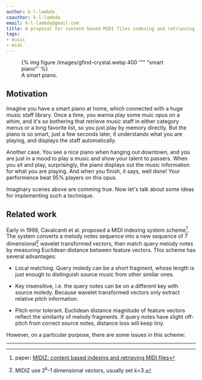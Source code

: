```yaml
---
author: k-l-lambda
coauthor: k-l-lambda
email: k-l-lambda@gmail.com
title: A proposal for content based MIDI files indexing and retrieving on digital piano
tags:
- music
- midi
---
```


<figure>
	{% img figure /images/gfind-crystal.webp 400 '"" "smart piano"' %}
	<figcaption>A smart piano.</figcaption>
</figure>

## Motivation

Imagine you have a smart piano at home, which connected with a huge music staff library.
Once a time, you wanna play some muic opus on a whim, and it's so bothering that retrieve music staff in either category menus or a long favorite list,
so you just play by memory directly.
But the piano is so smart, just a few seconds later, it understands what you are playing, and displays the staff automatically.

Another case. You see a nice piano when hanging out downtown, and you are just in a mood to play a music and show your talent to passers.
When you sit and play, surprisingly, the piano displays out the music information for what you are playing.
And when you finish, it says, well done! Your performence beat 95% players on this opus.

Imaginary scenes above are comming true. Now let's talk about some ideas for implementing such a technique.

<!-- more -->

## Related work

Early in 1999, Cavalcanti et al. proposed a MIDI indexing system scheme[^1].
The system converts a melody notes sequence into a new sequence of 7 dimensional[^2] wavelet transformed vectors,
then match query melody notes by measuring Euclidean distance between feature vectors.
This scheme has several advantages:

* Local matching. Query moledy can be a short fragment, whose length is just enough to distinguish source music from other similar ones.

* Key insensitive, i.e. the query notes can be on a different key with source moledy.
Because wavelet transformed vectors only extract relative pitch information.

* Pitch error tolerant. Euclidean distance magnitude of feature vectors reflect the similarity of melody fragments.
If query notes have slight off-pitch from correct source notes, distance loss will keep tiny.

However, on a particular purpose, there are some issues in this scheme:


---
[^1]: paper: [MIDIZ: content based indexing and retrieving MIDI files](http://www.scielo.br/scielo.php?script=sci_arttext&pid=S0104-65001999000300002)
[^2]: MIDIZ use 2<sup>k</sup>-1 dimensional vectors, usually set k=3.
